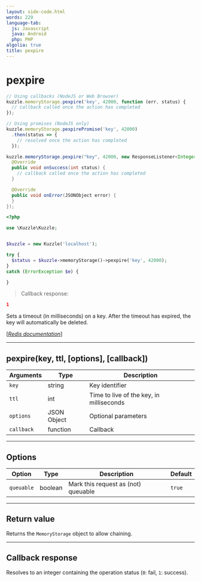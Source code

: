 ```yaml
---
layout: side-code.html
words: 229
language-tab:
  js: Javascript
  java: Android
  php: PHP
algolia: true
title: pexpire
---
```


# pexpire

```js
// Using callbacks (NodeJS or Web Browser)
kuzzle.memoryStorage.pexpire('key', 42000, function (err, status) {
  // callback called once the action has completed
});

// Using promises (NodeJS only)
kuzzle.memoryStorage.pexpirePromise('key', 42000)
  .then(status => {
    // resolved once the action has completed
  });
```

```java
kuzzle.memoryStorage.pexpire("key", 42000, new ResponseListener<Integer>() {
  @Override
  public void onSuccess(int status) {
    // callback called once the action has completed
  }

  @Override
  public void onError(JSONObject error) {
  }
});
```

```php
<?php

use \Kuzzle\Kuzzle;


$kuzzle = new Kuzzle('localhost');

try {
  $status = $kuzzle->memoryStorage()->pexpire('key', 42000);
}
catch (ErrorException $e) {

}
```

> Callback response:

```json
1
```

Sets a timeout (in milliseconds) on a key. After the timeout has expired, the key will automatically be deleted.

[[_Redis documentation_]](https://redis.io/commands/pexpire)

---

## pexpire(key, ttl, [options], [callback])

| Arguments | Type | Description |
|---------------|---------|----------------------------------------|
| `key` | string | Key identifier |
| `ttl` | int | Time to live of the key, in milliseconds |
| `options` | JSON Object | Optional parameters |
| `callback` | function | Callback |


---

## Options

| Option | Type | Description | Default |
|---------------|---------|----------------------------------------|---------|
| `queuable` | boolean | Mark this request as (not) queuable | ``true`` |


---

## Return value

Returns the `MemoryStorage` object to allow chaining.

---

## Callback response

Resolves to an integer containing the operation status (`0`: fail, `1`: success).
